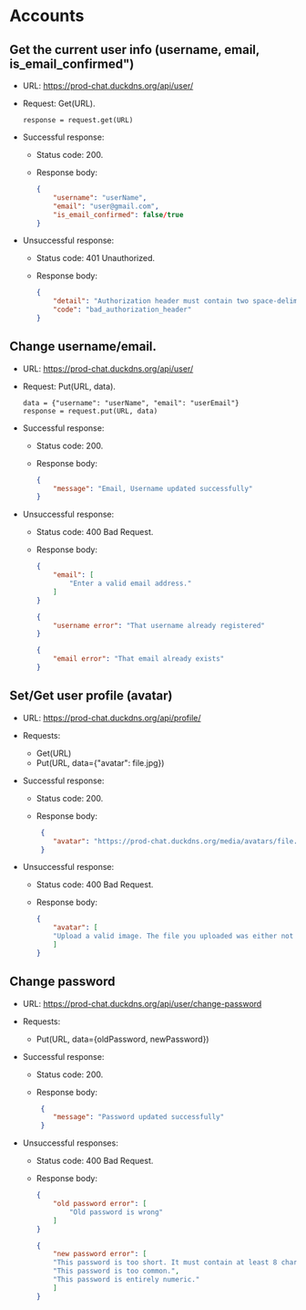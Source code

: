 # Accounts


## Get the current user info (username, email, is_email_confirmed")
-   URL: https://prod-chat.duckdns.org/api/user/
-   Request: Get(URL).  

    ```
    response = request.get(URL)
    ```

-   Successful response:
    -   Status code: 200.
    -   Response body:

        ```json
        {
            "username": "userName",
            "email": "user@gmail.com",
            "is_email_confirmed": false/true
        }
        ```

-   Unsuccessful response:
    -   Status code: 401 Unauthorized.
    -   Response body:

        ```json
        {
            "detail": "Authorization header must contain two space-delimited values",
            "code": "bad_authorization_header"
        }
        ```

## Change username/email.
-   URL: https://prod-chat.duckdns.org/api/user/
-   Request: Put(URL, data).

    ```
    data = {"username": "userName", "email": "userEmail"}
    response = request.put(URL, data)
    ```

-   Successful response:
    -   Status code: 200.
    -   Response body:

        ```json
        {
            "message": "Email, Username updated successfully"
        }
        ```

-   Unsuccessful response:
    -   Status code: 400 Bad Request.
    -   Response body:

        ```json
        {
            "email": [
                "Enter a valid email address."
            ]
        }
        ```

        ```json
        {
            "username error": "That username already registered"
        }
        ```

        ```json
        {
            "email error": "That email already exists"
        }
        ```

## Set/Get user profile (avatar)
-   URL: https://prod-chat.duckdns.org/api/profile/
-   Requests:
    -   Get(URL)
    -   Put(URL, data={"avatar": file.jpg})
-   Successful response:
    -   Status code: 200.
    -   Response body:

        ```json
         {
            "avatar": "https://prod-chat.duckdns.org/media/avatars/file.jpg"
         }
        ```

-   Unsuccessful response:
    -   Status code: 400 Bad Request.
    -   Response body:

        ```json
        {
            "avatar": [
            "Upload a valid image. The file you uploaded was either not an image or a corrupted image."
            ]
        }
        ```

## Change password
-   URL: https://prod-chat.duckdns.org/api/user/change-password
-   Requests:
    -   Put(URL, data={oldPassword, newPassword})
-   Successful response:
    -   Status code: 200.
    -   Response body:

        ```json
         {
            "message": "Password updated successfully"
         }
        ```

-   Unsuccessful responses:
    -   Status code: 400 Bad Request.
      -   Response body:

          ```json
          {
              "old password error": [
                  "Old password is wrong"
              ]
          }
          ```

          ```json
          {
              "new password error": [
              "This password is too short. It must contain at least 8 characters.",
              "This password is too common.",
              "This password is entirely numeric."
              ]
          }
          ```
